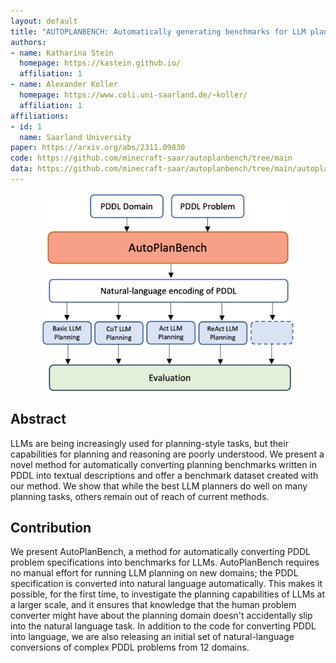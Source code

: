 ```yaml
---
layout: default
title: "AUTOPLANBENCH: Automatically generating benchmarks for LLM planners from PDDL"
authors:
- name: Katharina Stein
  homepage: https://kastein.github.io/
  affiliation: 1
- name: Alexander Koller
  homepage: https://www.coli.uni-saarland.de/~koller/
  affiliation: 1
affiliations:
- id: 1
  name: Saarland University
paper: https://arxiv.org/abs/2311.09830
code: https://github.com/minecraft-saar/autoplanbench/tree/main
data: https://github.com/minecraft-saar/autoplanbench/tree/main/autoplanbench_dataset
---
```


<center>
    <img src="static/images/autoplanbench/autoplanbench.svg" width="80%" />
</center>


## Abstract

LLMs are being increasingly used for planning-style tasks,
but their capabilities for planning and reasoning are poorly understood.
We present a novel method for automatically converting planning benchmarks written in PDDL
into textual descriptions and offer a benchmark dataset
created with our method.
We show that while the best LLM planners do well on many planning tasks,
others remain out of reach of current methods.


## Contribution 
We present AutoPlanBench, a method for automatically converting PDDL problem specifications into benchmarks for LLMs. AutoPlanBench requires no manual effort for running LLM planning on new domains; the PDDL specification is converted into natural language automatically. This makes it possible, for the first time, to investigate the planning capabilities of LLMs at a larger scale, and it ensures that knowledge that the human problem converter might have about the planning domain doesn't accidentally slip into the natural language task. In addition to the code for converting PDDL into language, we are also releasing an initial set of natural-language conversions of complex PDDL problems from 12 domains.

